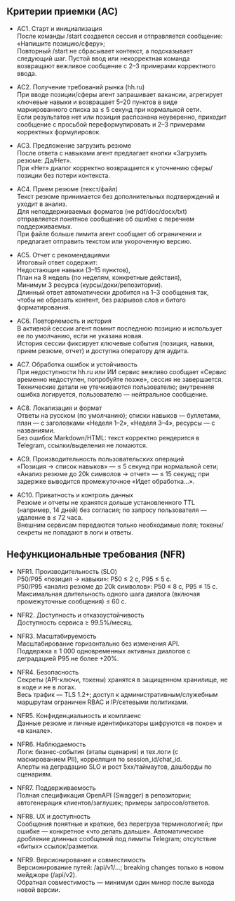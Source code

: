 ## Критерии приемки (AC)
* AC1. Старт и инициализация  
После команды /start создается сессия и отправляется сообщение: «Напишите позицию/сферу»;  
Повторный /start не сбрасывает контекст, а подсказывает следующий шаг.
Пустой ввод или некорректная команда возвращают вежливое сообщение с 2–3 примерами корректного ввода.

* AC2. Получение требований рынка (hh.ru)  
При вводе позиции/сферы агент запрашивает вакансии, агрегирует ключевые навыки и возвращает 5–20 пунктов в виде маркированного списка за ≤ 5 секунд при нормальной сети.  
Если результатов нет или позиция распознана неуверенно, приходит сообщение с просьбой переформулировать и 2–3 примерами корректных формулировок.

* AC3. Предложение загрузить резюме  
После ответа с навыками агент предлагает кнопки «Загрузить резюме: Да/Нет».  
При «Нет» диалог корректно возвращается к уточнению сферы/позиции без потери контекста.

* AC4. Прием резюме (текст/файл)  
Текст резюме принимается без дополнительных подтверждений и уходит в анализ.  
Для неподдерживаемых форматов (не pdf/doc/docx/txt) отправляется понятное сообщение об ошибке с перечнем поддерживаемых.  
При файле больше лимита агент сообщает об ограничении и предлагает отправить текстом или укороченную версию.  

* AC5. Отчет с рекомендациями  
Итоговый ответ содержит:  
Недостающие навыки (3–15 пунктов),  
План на 8 недель (по неделям, конкретные действия),  
Минимум 3 ресурса (курсы/доки/репозитории).  
Длинный ответ автоматически дробится на 1–3 сообщения так, чтобы не обрезать контент, без разрывов слов и битого форматирования.  

* AC6. Повторяемость и история  
В активной сессии агент помнит последнюю позицию и использует ее по умолчанию, если не указана новая.  
История сессии фиксирует ключевые события (позиция, навыки, прием резюме, отчет) и доступна оператору для аудита.  

* AC7. Обработка ошибок и устойчивость  
При недоступности hh.ru или ИИ сервис вежливо сообщает «Сервис временно недоступен, попробуйте позже», сессия не завершается.  
Технические детали не утечкиваются пользователю; внутренняя ошибка логируется, пользователю — нейтральное сообщение.

* AC8. Локализация и формат  
Ответы на русском (по умолчанию); списки навыков — буллетами, план — с заголовками «Неделя 1–2», «Неделя 3–4», ресурсы — с названиями.  
Без ошибок Markdown/HTML: текст корректно рендерится в Telegram, ссылки/выделения не ломаются.  

* AC9. Производительность пользовательских операций  
«Позиция → список навыков» — ≤ 5 секунд при нормальной сети;  
«Анализ резюме до 20k символов → отчет» — ≤ 15 секунд; при задержке выводится промежуточное «Идет обработка…».  

* AC10. Приватность и контроль данных  
Резюме и отчеты не хранятся дольше установленного TTL (например, 14 дней) без согласия; по запросу пользователя — удаление в ≤ 72 часа.  
Внешним сервисам передаются только необходимые поля; токены/секреты не попадают в логи и ответы.  

## Нефункциональные требования (NFR)
* NFR1. Производительность (SLO)    
P50/P95 «позиция → навыки»: P50 ≤ 2 c, P95 ≤ 5 c.  
P50/P95 «анализ резюме до 20k символов»: P50 ≤ 8 c, P95 ≤ 15 c.  
Максимальная длительность одного шага диалога (включая промежуточные сообщения) ≤ 60 c.

* NFR2. Доступность и отказоустойчивость  
Доступность сервиса ≥ 99.5%/месяц.  

* NFR3. Масштабируемость  
Масштабирование горизонтально без изменения API.  
Поддержка ≥ 1 000 одновременных активных диалогов с деградацией P95 не более +20%.  

* NFR4. Безопасность  
Секреты (API-ключи, токены) хранятся в защищенном хранилище, не в коде и не в логах.  
Весь трафик — TLS 1.2+; доступ к административным/служебным маршрутам ограничен RBAC и IP/сетевыми политиками.  

* NFR5. Конфиденциальность и комплаенс  
Данные резюме и личные идентификаторы шифруются «в покое» и «в канале».  


* NFR6. Наблюдаемость  
Логи: бизнес-события (этапы сценария) и тех.логи (с маскированием PII), корреляция по session_id/chat_id.  
Алерты на деградацию SLO и рост 5xx/таймаутов, дашборды по сценариям.

* NFR7. Поддерживаемость  
Полная спецификация OpenAPI (Swagger) в репозитории; автогенерация клиентов/заглушек; примеры запросов/ответов.


* NFR8. UX и доступность  
Сообщения понятные и краткие, без перегруза терминологией; при ошибке — конкретное «что делать дальше».
Автоматическое дробление длинных сообщений под лимиты Telegram; отсутствие «битых» ссылок/разметки.

* NFR9. Версионирование и совместимость  
Версионирование путей: /api/v1/...; breaking changes только в новом мейджоре (/api/v2).  
Обратная совместимость — минимум один минор после выхода новой версии.



